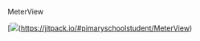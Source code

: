 MeterView

[![](https://jitpack.io/v/pimaryschoolstudent/MeterView.svg)(https://jitpack.io/#pimaryschoolstudent/MeterView)
